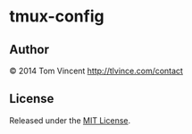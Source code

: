 # tmux-config

## Author

© 2014 Tom Vincent <http://tlvince.com/contact>

## License

Released under the [MIT License](http://tlvince.mit-license.org).
